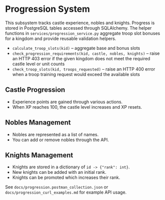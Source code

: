 # Progression System

This subsystem tracks castle experience, nobles and knights. Progress is stored
in PostgreSQL tables accessed through SQLAlchemy. The helper functions in
`services/progression_service.py` aggregate troop slot bonuses for a kingdom and
provide reusable validation helpers.

* `calculate_troop_slots(kid)` – aggregate base and bonus slots
* `check_progression_requirements(kid, castle, nobles, knights)` – raise an
  HTTP 403 error if the given kingdom does not meet the required castle level or
  unit counts
* `check_troop_slots(kid, troops_requested)` – raise an HTTP 400 error when a
  troop training request would exceed the available slots

## Castle Progression
- Experience points are gained through various actions.
- When XP reaches 100, the castle level increases and XP resets.

## Nobles Management
- Nobles are represented as a list of names.
- You can add or remove nobles through the API.

## Knights Management
- Knights are stored in a dictionary of `id -> {"rank": int}`.
- New knights can be added with an initial rank.
- Knights can be promoted which increases their rank.

See `docs/progression.postman_collection.json` or `docs/progression_curl_examples.md` for example API usage.
